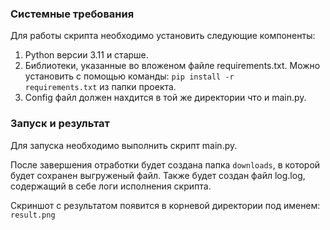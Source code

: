 ### Системные требования

Для работы скрипта необходимо установить следующие компоненты:
1.  Python версии 3.11  и старше.
2.  Библиотеки, указанные во вложеном файле requirements.txt. Можно установить с помощью команды:
     <code>pip install -r requirements.txt</code> из папки проекта.
4.  Config файл должен нахдится в той же директории что и main.py.

### Запуск и результат
Для запуска необходимо выполнить скрипт main.py.

После завершения отработки будет создана папка `downloads`, в которой будет сохранен выгруженый файл. Также будет создан файл log.log, содержащий в себе логи исполнения скрипта.

Скриншот с результатом появится в корневой директории под именем: `result.png`

